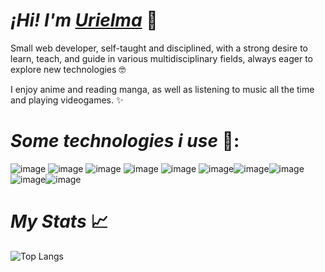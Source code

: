 # *¡Hi! I'm [Urielma][website]* 👋

Small web developer, self-taught and disciplined, with a strong desire to learn, teach, and guide in various multidisciplinary fields, always eager to explore new technologies 🤓

I enjoy anime and reading manga, as well as listening to music all the time and playing videogames. ✨

# *Some technologies i use* 🚀:
![image](https://img.shields.io/badge/Wordpress-21759B?style=for-the-badge&logo=wordpress&logoColor=white) ![image](https://img.shields.io/badge/Vercel-000000?style=for-the-badge&logo=vercel&logoColor=white)
![image](https://img.shields.io/badge/MySQL-005C84?style=for-the-badge&logo=mysql&logoColor=white) ![image](https://img.shields.io/badge/PostgreSQL-316192?style=for-the-badge&logo=postgresql&logoColor=white)
![image](https://img.shields.io/badge/PowerBI-F2C811?style=for-the-badge&logo=Power%20BI&logoColor=white) ![image](https://img.shields.io/badge/CSS3-1572B6?style=for-the-badge&logo=css3&logoColor=white)![image](https://img.shields.io/badge/HTML5-E34F26?style=for-the-badge&logo=html5&logoColor=white)![image](https://img.shields.io/badge/Python-FFD43B?style=for-the-badge&logo=python&logoColor=blue)![image](https://img.shields.io/badge/GitHub-100000?style=for-the-badge&logo=github&logoColor=white)![image](https://img.shields.io/badge/JavaScript-323330?style=for-the-badge&logo=javascript&logoColor=F7DF1E)

# *My Stats*  📈
![Top Langs](https://github-readme-stats.vercel.app/api/top-langs/?username=Urielmajb&layout=compact)

[website]: https://usjbdev.vercel.app
